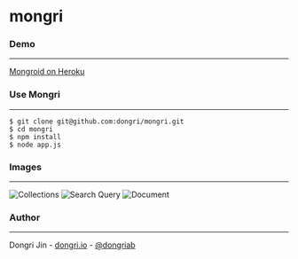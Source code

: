 mongri
=========

### Demo
------
[Mongroid on Heroku](http://mongri.herokuapp.com)

### Use Mongri
------
```
$ git clone git@github.com:dongri/mongri.git
$ cd mongri
$ npm install
$ node app.js
```

### Images
------
![Collections](https://raw.github.com/dongri/mongoroid/master/public/images/demo/collections.png)
![Search Query](https://raw.github.com/dongri/mongoroid/master/public/images/demo/query.png)
![Document](https://raw.github.com/dongri/mongoroid/master/public/images/demo/document.png)

### Author
------
Dongri Jin - [dongri.io](http://dongri.io) - [@dongriab](http://twitter.com/dongriab)
